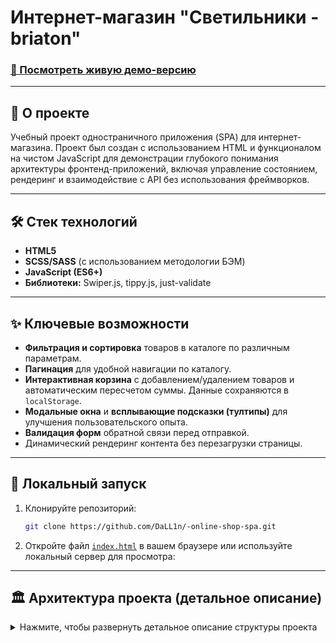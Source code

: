 # Интернет-магазин "Светильники - briaton"

### [🚀 Посмотреть живую демо-версию](https://DaLL1n.github.io/-online-shop-spa/)

---

## 📖 О проекте

Учебный проект одностраничного приложения (SPA) для интернет-магазина. Проект был создан с использованием HTML и функционалом на чистом JavaScript для демонстрации глубокого понимания архитектуры фронтенд-приложений, включая управление состоянием, рендеринг и взаимодействие с API без использования фреймворков.

---

## 🛠️ Стек технологий

- **HTML5**
- **SCSS/SASS** (с использованием методологии БЭМ)
- **JavaScript (ES6+)**
- **Библиотеки:** Swiper.js, tippy.js, just-validate

---

## ✨ Ключевые возможности

- **Фильтрация и сортировка** товаров в каталоге по различным параметрам.
- **Пагинация** для удобной навигации по каталогу.
- **Интерактивная корзина** с добавлением/удалением товаров и автоматическим пересчетом суммы. Данные сохраняются в `localStorage`.
- **Модальные окна** и **всплывающие подсказки (тултипы)** для улучшения пользовательского опыта.
- **Валидация форм** обратной связи перед отправкой.
- Динамический рендеринг контента без перезагрузки страницы.

---

## 🚀 Локальный запуск

1.  Клонируйте репозиторий:

    ```bash
    git clone https://github.com/DaLL1n/-online-shop-spa.git
    ```

2.  Откройте файл [`index.html`](./catalog.html) в вашем браузере или используйте локальный сервер для просмотра:

---

## 🏛️ Архитектура проекта (детальное описание)

<details>
<summary>Нажмите, чтобы развернуть детальное описание структуры проекта</summary>

### Оглавление

- [Структура проекта](#структура-проекта)
- [Директории](#директории)
  - [`api`](#api)
  - [`components`](#components)
  - [`modules`](#modules)
  - [`render`](#render)
  - [`store`](#store)
  - [`utils`](#utils)

### Структура проекта

- **`js/api/`**: Взаимодействие с внешними источниками данных.
- **`js/components/`**: Переиспользуемые UI-компоненты (классы или функции для создания DOM-элементов)
- **`js/modules/`**: Модули, управляющие бизнес-логикой и инициализацией функциональности.
- **`js/render/`**: Функции, отвечающие за отрисовку (рендеринг) данных в DOM
- **`js/store/`**: Модули управления состоянием приложения (хранение и управление данными).
- **`js/utils/`**: Вспомогательные утилиты и хелперы для работы с DOM и данными.

---

### Директории

#### `api`

Содержит модули для работы с API и другими внешними источниками данных.

| Файл                                        | Описание                                                                        |
| :------------------------------------------ | :------------------------------------------------------------------------------ |
| [`FormsApi.js`](./js/api/FormsApi.js)       | Отвечает за отправку данных из форм (например, формы обратной связи) на сервер. |
| [`ProductsApi.js`](./js/api/ProductsApi.js) | Отвечает за загрузку данных о товарах из `data.json`.                           |

#### `components`

Компоненты отвечают за создание и управление конкретными частями пользовательского интерфейса.

| Файл                                                         | Описание                                                                                                                               |
| :----------------------------------------------------------- | :------------------------------------------------------------------------------------------------------------------------------------- |
| [`Accordion.js`](./js/components/Accordion.js)               | Инициализирует и управляет поведением UI-элементов типа "аккордеон".                                                                   |
| [`App.js`](./js/components/App.js)                           | Центральный модуль обновления UI. Экспортирует функцию `updateUI`, которая перерисовывает каталог и пагинацию при изменении состояния. |
| [`BasketItem.js`](./js/components/BasketItem.js)             | Класс для создания DOM-элемента одного товара в корзине.                                                                               |
| [`BurgerMenu.js`](./js/components/BurgerMenu.js)             | Управляет логикой открытия и закрытия главного меню каталога.                                                                          |
| [`CategoryCounter.js`](./js/components/CategoryCounter.js)   | Обновляет счетчики количества товаров в каждой категории в блоке фильтров.                                                             |
| [`LocationSelector.js`](./js/components/LocationSelector.js) | Управляет выпадающим списком выбора города в шапке сайта.                                                                              |
| [`ModalForm.js`](./js/components/ModalForm.js)               | Класс для создания модального окна (успех/ошибка) после отправки формы.                                                                |
| [`ProductCard.js`](./js/components/ProductCard.js)           | Базовый класс для создания карточки товара. Включает методы для создания визуального и информационного блоков.                         |
| [`ProductCardDay.js`](./js/components/ProductCardDay.js)     | Класс, наследуемый от `ProductCard`, для создания карточки в секции "Товар дня".                                                       |
| [`ProductTooltip.js`](./js/components/ProductTooltip.js)     | Создает всплывающую подсказку (тултип), которая показывает наличие товара в разных городах.                                            |

#### `modules`

Модули, которые инкапсулируют более сложную бизнес-логику, объединяя компоненты, состояние и рендеры для реализации конкретной функциональности.

| Файл                                                              | Описание                                                                                                                    |
| :---------------------------------------------------------------- | :-------------------------------------------------------------------------------------------------------------------------- |
| [`BasketInitializer.js`](./js/modules/BasketInitializer.js)       | Инициализирует всю функциональность корзины: открытие/закрытие, добавление и удаление товаров.                              |
| [`CatalogFilters.js`](./js/modules/CatalogFilters.js)             | Инициализирует обработчики событий для всех фильтров каталога (сортировка, категории, наличие) и связывает их с состоянием. |
| [`FeedbackForm.js`](./js/modules/FeedbackForm.js)                 | Инициализирует форму обратной связи, настраивает валидацию и управляет процессом её отправки.                               |
| [`ModalController.js`](./js/modules/ModalController.js)           | Контроллер для управления показом модальных окон, созданных через `ModalForm.js`.                                           |
| [`PaginationController.js`](./js/modules/PaginationController.js) | Управляет пагинацией в каталоге, отслеживает клики по страницам и обновляет состояние.                                      |
| [`TooltipInitializer.js`](./js/modules/TooltipInitializer.js)     | Инициализирует все тултипы на странице с использованием библиотеки `tippy.js`.                                              |
| [`Validation.js`](./js/modules/Validation.js)                     | Инкапсулирует логику и правила валидации для форм с использованием библиотеки `just-validate`.                              |

#### `render`

Содержит функции, отвечающие за отрисовку данных в DOM. Они получают данные из `store` и создают на их основе HTML.

| Файл                                                                     | Описание                                                                        |
| :----------------------------------------------------------------------- | :------------------------------------------------------------------------------ |
| [`BasketRenderer.js`](./js/render/BasketRenderer.js)                     | Отвечает за отрисовку содержимого корзины на основе данных из `BasketState`.    |
| [`CatalogRenderer.js`](./js/render/CatalogRenderer.js)                   | Рендерит список карточек товаров в каталоге.                                    |
| [`PaginationRenderer.js`](./js/render/PaginationRenderer.js)             | Рендерит ссылки пагинации на основе общего количества отсортированных товаров.  |
| [`ProductDaySliderRenderer.js`](./js/render/ProductDaySliderRenderer.js) | Рендерит слайдер "Товар дня", наполняя его карточками и инициализируя `Swiper`. |

#### `store`

Модули управления состоянием.

| Файл                                            | Описание                                                                                                                                           |
| :---------------------------------------------- | :------------------------------------------------------------------------------------------------------------------------------------------------- |
| [`BasketState.js`](./js/store/BasketState.js)   | Управляет состоянием корзины. Использует `localStorage` для хранения данных и предоставляет методы для добавления, удаления и получения товаров.   |
| [`CatalogState.js`](./js/store/CatalogState.js) | Центральное хранилище состояния для каталога. Содержит все товары, параметры фильтрации и сортировки, а также логику для применения этих фильтров. |

#### `utils`

Содержит небольшие, переиспользуемые функции-утилиты, которые помогают в работе с DOM и данными.

| Файл                                                      | Описание                                                                                          |
| :-------------------------------------------------------- | :------------------------------------------------------------------------------------------------ |
| [`ElementCreator.js`](./js/utils/ElementCreator.js)       | Содержит хелперы `createTagElement` и `createSvgElement` для программного создания DOM-элементов. |
| [`PriceBlockCreator.js`](./js/utils/PriceBlockCreator.js) | Утилита для создания стандартного DOM-блока отображения цены (старой и новой).                    |

</details>
